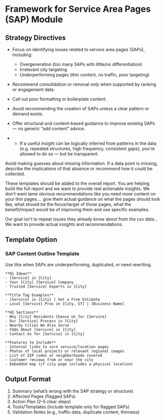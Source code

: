 
# Framework for Service Area Pages (SAP) Module

## Strategy Directives
- Focus on identifying issues related to service area pages (SAPs), including:
  - Overgeneration (too many SAPs with little/no differentiation)
  - Irrelevant city targeting
  - Underperforming pages (thin content, no traffic, poor targeting)
- Recommend consolidation or removal *only* when supported by ranking or engagement data.
- Call out poor formatting or boilerplate content.
- Avoid recommending the creation of SAPs unless a clear pattern or demand exists.
- Offer structural and content-based guidance to improve existing SAPs — no generic “add content” advice.

- - If a useful insight can be logically inferred from patterns in the data (e.g. repeated structures, high frequency, consistent gaps), you're allowed to do so — but be transparent.

Avoid making guesses about missing information. If a data point is missing, describe the implications of that absence or recommend how it could be collected.

These templates should be added to the overall report. You are helping build the full report and we want to provide real actionable insights. We don't want lame obvious recommendations like you need more content on your thin pages.... give them actual guidance on what the pages should look like, what should be the focus/target of those pages, what the benefit/impact would be of improving them and use specific examples.

Our goal isn't to repeat issues they already know about from the csv data... We want to provide actual insights and recommendations.

## Template Option

### SAP Content Outline Template  
Use this when SAPs are underperforming, duplicated, or need rewriting.

```
**H1 Ideas**
- [Service] in [City]
- Your [City] [Service] Company
- Trusted [Service] Experts in [City]

**Title Tag Examples**
- [Service] in [City] | Get a Free Estimate
- Local [Service] Pros in [City, ST] | [Business Name]

**H2 Sections**
- Why [City] Residents Choose Us for [Service]
- Our [Service] Process in [City]
- Nearby Cities We Also Serve
- FAQs About [Service] in [City]
- Contact Us for [Service] in [City]

**Features to Include**
- Internal links to core service/location pages
- Photos of local projects or relevant regional images
- List of ZIP codes or neighborhoods covered
- Customer reviews from or near the city
- Embedded map (if city page includes a physical location)
```

## Output Format
1. Summary (what’s wrong with the SAP strategy or structure)
2. Affected Pages (flagged SAPs)
3. Action Plan (2–5 clear steps)
4. Tools/Templates (include template only for flagged SAPs)
5. Validation Notes (e.g., traffic data, duplicate content, thinness)

